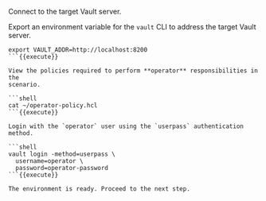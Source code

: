 Connect to the target Vault server.

Export an environment variable for the `vault` CLI to address the target Vault server.

```shell
export VAULT_ADDR=http://localhost:8200
```{{execute}}

View the policies required to perform **operator** responsibilities in the
scenario.

```shell
cat ~/operator-policy.hcl
```{{execute}}

Login with the `operator` user using the `userpass` authentication method.

```shell
vault login -method=userpass \
  username=operator \
  password=operator-password
```{{execute}}

The environment is ready. Proceed to the next step.